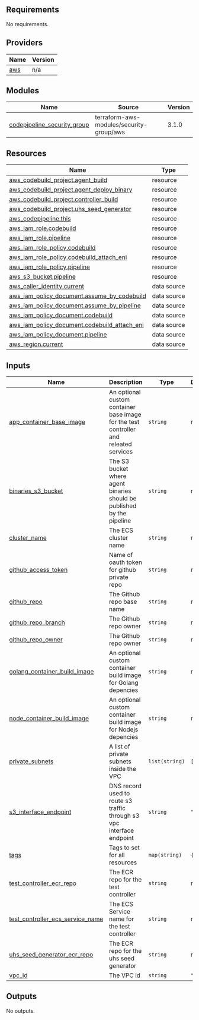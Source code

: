 <!-- BEGIN_TF_DOCS -->
## Requirements

No requirements.

## Providers

| Name | Version |
|------|---------|
| <a name="provider_aws"></a> [aws](#provider\_aws) | n/a |

## Modules

| Name | Source | Version |
|------|--------|---------|
| <a name="module_codepipeline_security_group"></a> [codepipeline\_security\_group](#module\_codepipeline\_security\_group) | terraform-aws-modules/security-group/aws | 3.1.0 |

## Resources

| Name | Type |
|------|------|
| [aws_codebuild_project.agent_build](https://registry.terraform.io/providers/hashicorp/aws/latest/docs/resources/codebuild_project) | resource |
| [aws_codebuild_project.agent_deploy_binary](https://registry.terraform.io/providers/hashicorp/aws/latest/docs/resources/codebuild_project) | resource |
| [aws_codebuild_project.controller_build](https://registry.terraform.io/providers/hashicorp/aws/latest/docs/resources/codebuild_project) | resource |
| [aws_codebuild_project.uhs_seed_generator](https://registry.terraform.io/providers/hashicorp/aws/latest/docs/resources/codebuild_project) | resource |
| [aws_codepipeline.this](https://registry.terraform.io/providers/hashicorp/aws/latest/docs/resources/codepipeline) | resource |
| [aws_iam_role.codebuild](https://registry.terraform.io/providers/hashicorp/aws/latest/docs/resources/iam_role) | resource |
| [aws_iam_role.pipeline](https://registry.terraform.io/providers/hashicorp/aws/latest/docs/resources/iam_role) | resource |
| [aws_iam_role_policy.codebuild](https://registry.terraform.io/providers/hashicorp/aws/latest/docs/resources/iam_role_policy) | resource |
| [aws_iam_role_policy.codebuild_attach_eni](https://registry.terraform.io/providers/hashicorp/aws/latest/docs/resources/iam_role_policy) | resource |
| [aws_iam_role_policy.pipeline](https://registry.terraform.io/providers/hashicorp/aws/latest/docs/resources/iam_role_policy) | resource |
| [aws_s3_bucket.pipeline](https://registry.terraform.io/providers/hashicorp/aws/latest/docs/resources/s3_bucket) | resource |
| [aws_caller_identity.current](https://registry.terraform.io/providers/hashicorp/aws/latest/docs/data-sources/caller_identity) | data source |
| [aws_iam_policy_document.assume_by_codebuild](https://registry.terraform.io/providers/hashicorp/aws/latest/docs/data-sources/iam_policy_document) | data source |
| [aws_iam_policy_document.assume_by_pipeline](https://registry.terraform.io/providers/hashicorp/aws/latest/docs/data-sources/iam_policy_document) | data source |
| [aws_iam_policy_document.codebuild](https://registry.terraform.io/providers/hashicorp/aws/latest/docs/data-sources/iam_policy_document) | data source |
| [aws_iam_policy_document.codebuild_attach_eni](https://registry.terraform.io/providers/hashicorp/aws/latest/docs/data-sources/iam_policy_document) | data source |
| [aws_iam_policy_document.pipeline](https://registry.terraform.io/providers/hashicorp/aws/latest/docs/data-sources/iam_policy_document) | data source |
| [aws_region.current](https://registry.terraform.io/providers/hashicorp/aws/latest/docs/data-sources/region) | data source |

## Inputs

| Name | Description | Type | Default | Required |
|------|-------------|------|---------|:--------:|
| <a name="input_app_container_base_image"></a> [app\_container\_base\_image](#input\_app\_container\_base\_image) | An optional custom container base image for the test controller and releated services | `string` | n/a | yes |
| <a name="input_binaries_s3_bucket"></a> [binaries\_s3\_bucket](#input\_binaries\_s3\_bucket) | The S3 bucket where agent binaries should be published by the pipeline | `string` | n/a | yes |
| <a name="input_cluster_name"></a> [cluster\_name](#input\_cluster\_name) | The ECS cluster name | `string` | n/a | yes |
| <a name="input_github_access_token"></a> [github\_access\_token](#input\_github\_access\_token) | Name of oauth token for github private repo | `string` | n/a | yes |
| <a name="input_github_repo"></a> [github\_repo](#input\_github\_repo) | The Github repo base name | `string` | n/a | yes |
| <a name="input_github_repo_branch"></a> [github\_repo\_branch](#input\_github\_repo\_branch) | The Github repo owner | `string` | n/a | yes |
| <a name="input_github_repo_owner"></a> [github\_repo\_owner](#input\_github\_repo\_owner) | The Github repo owner | `string` | n/a | yes |
| <a name="input_golang_container_build_image"></a> [golang\_container\_build\_image](#input\_golang\_container\_build\_image) | An optional custom container build image for Golang depencies | `string` | n/a | yes |
| <a name="input_node_container_build_image"></a> [node\_container\_build\_image](#input\_node\_container\_build\_image) | An optional custom container build image for Nodejs depencies | `string` | n/a | yes |
| <a name="input_private_subnets"></a> [private\_subnets](#input\_private\_subnets) | A list of private subnets inside the VPC | `list(string)` | `[]` | no |
| <a name="input_s3_interface_endpoint"></a> [s3\_interface\_endpoint](#input\_s3\_interface\_endpoint) | DNS record used to route s3 traffic through s3 vpc interface endpoint | `string` | `""` | no |
| <a name="input_tags"></a> [tags](#input\_tags) | Tags to set for all resources | `map(string)` | `{}` | no |
| <a name="input_test_controller_ecr_repo"></a> [test\_controller\_ecr\_repo](#input\_test\_controller\_ecr\_repo) | The ECR repo for the test controller | `string` | n/a | yes |
| <a name="input_test_controller_ecs_service_name"></a> [test\_controller\_ecs\_service\_name](#input\_test\_controller\_ecs\_service\_name) | The ECS Service name for the test controller | `string` | n/a | yes |
| <a name="input_uhs_seed_generator_ecr_repo"></a> [uhs\_seed\_generator\_ecr\_repo](#input\_uhs\_seed\_generator\_ecr\_repo) | The ECR repo for the uhs seed generator | `string` | n/a | yes |
| <a name="input_vpc_id"></a> [vpc\_id](#input\_vpc\_id) | The VPC id | `string` | `""` | no |

## Outputs

No outputs.
<!-- END_TF_DOCS -->